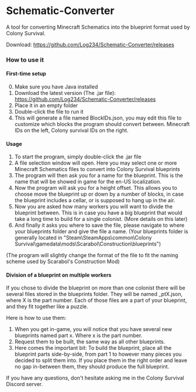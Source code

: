 # Schematic-Converter

A tool for converting Minecraft Schematics into the blueprint format used by Colony Survival.

Download: https://github.com/Log234/Schematic-Converter/releases

### How to use it
#### First-time setup
0. Make sure you have Java installed
1. Download the latest version (The .jar file): https://github.com/Log234/Schematic-Converter/releases
2. Place it in an empty folder
3. Double-click the file to run it
4. This will generate a file named BlockIDs.json, you may edit this file to customize which blocks the program should convert between. Minecraft IDs on the left, Colony survival IDs on the right.

#### Usage
1. To start the program, simply double-click the .jar file
2. A file selection window will open. Here you may select one or more Minecraft Schematics files to convert into Colony Survival blueprints
3. The program will then ask you for a name for the blueprint. This is the name that will be showed in game for the en-US localization.
4. Now the program will ask you for a height offset. This allows you to choose move the blueprint up or down by a number of blocks, in case the blueprint includes a cellar, or is supposed to hang up in the air.
5. Now you are asked how many workers you will want to divide the blueprint between. This is in case you have a big blueprint that would take a long time to build for a single colonist. (More details on this later)
6. And finally it asks you where to save the file, please navigate to where your blueprints folder and give the file a name. (Your blueprints folder is generally located in "Steam\SteamApps\common\Colony Survival\gamedata\mods\Scarabol\Construction\blueprints")

(The program will slightly change the format of the file to fit the naming scheme used by Scarabol's Construction Mod)

#### Division of a blueprint on multiple workers
If you chose to divide the blueprint on more than one colonist there will be several files stored in the blueprints folder.
They will be named <The filename you chose>_ptX.json, where X is the part number.
Each of those files are a part of your blueprint, and they fit together like a puzzle.

Here is how to use them:
1. When you get in-game, you will notice that you have several new blueprints named <The blueprint name you chose> part x. Where x is the part number.
2. Request them to be built, the same way as all other blueprints.
3. Here comes the important bit: To build the blueprint, place all the blueprint parts side-by-side, from part 1 to however many pieces you decided to split them into. If you place them in the right order and leave no gap in-between them, they should produce the full blueprint.
  
If you have any questions, don't hesitate asking me in the Colony Survival Discord server.
